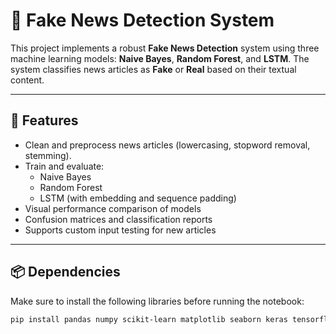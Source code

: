 # 📰 Fake News Detection System

This project implements a robust **Fake News Detection** system using three machine learning models: **Naive Bayes**, **Random Forest**, and **LSTM**. The system classifies news articles as **Fake** or **Real** based on their textual content.

---

## 📌 Features

- Clean and preprocess news articles (lowercasing, stopword removal, stemming).
- Train and evaluate:
  - Naive Bayes
  - Random Forest
  - LSTM (with embedding and sequence padding)
- Visual performance comparison of models
- Confusion matrices and classification reports
- Supports custom input testing for new articles

---

## 📦 Dependencies

Make sure to install the following libraries before running the notebook:

```bash
pip install pandas numpy scikit-learn matplotlib seaborn keras tensorflow
